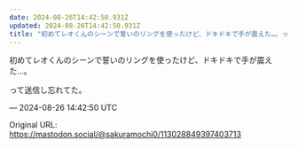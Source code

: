 ```yaml
---
date: 2024-08-26T14:42:50.931Z
updated: 2024-08-26T14:42:50.931Z
title: "初めてレオくんのシーンで誓いのリングを使ったけど、ドキドキで手が震えた…。って送[...]"
---
```


<p>初めてレオくんのシーンで誓いのリングを使ったけど、ドキドキで手が震えた…。</p><p>って送信し忘れてた。</p>

&mdash; 2024-08-26 14:42:50 UTC

Original URL: https://mastodon.social/@sakuramochi0/113028849397403713
